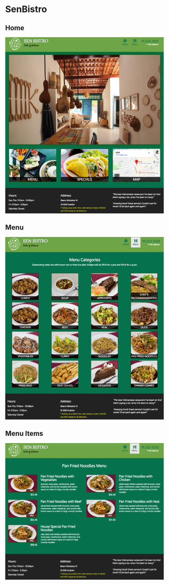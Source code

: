 # SenBistro

## Home
![home](docs/home.png)

## Menu
![menu](docs/menu.png)

## Menu Items
![menu_items](docs/menu_items.png)